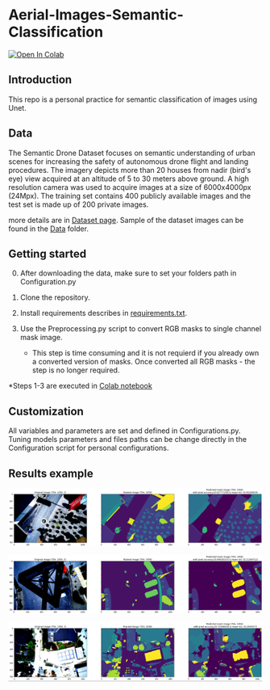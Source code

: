 # Aerial-Images-Semantic-Classification

<p>
  <a href="https://colab.research.google.com/drive/1Ulv57Z-VsE_G5drH7aj473uRGyBFWCuk?usp=sharing">
    <img src="https://colab.research.google.com/assets/colab-badge.svg" alt="Open In Colab"/>
  </a>
</p>



## Introduction
This repo is a personal practice for semantic classification of images using Unet.


## Data
The Semantic Drone Dataset focuses on semantic understanding of urban scenes for increasing the safety of autonomous drone flight and landing procedures. The imagery depicts  more than 20 houses from nadir (bird's eye) view acquired at an altitude of 5 to 30 meters above ground. A high resolution camera was used to acquire images at a size of 6000x4000px (24Mpx). The training set contains 400 publicly available images and the test set is made up of 200 private images.

more details are in [Dataset page](https://www.tugraz.at/institute/icg/research/team-fraundorfer/software-media/dronedataset).
Sample of the dataset images can be found in the [Data](https://github.com/OfirMazor/Aerial-Images-Semantic-Classification/blob/main/Data/) folder.



## Getting started

0) After downloading the data, make sure to set your folders path in Configuration.py 

1) Clone the repository.

2) Install requirements describes in [requirements.txt](https://github.com/OfirMazor/Aerial-Images-Semantic-Classification/blob/main/requirements.txt).

3) Use the Preprocessing.py script to convert RGB masks to single channel mask image.
   * This step is time consuming and it is not requierd if you already own a converted version of masks. Once converted all RGB masks - the step is no longer required.

*Steps 1-3 are executed in [Colab notebook](https://colab.research.google.com/drive/1Ulv57Z-VsE_G5drH7aj473uRGyBFWCuk?usp=sharing)


## Customization

All variables and parameters are set and defined in Configurations.py. 
Tuning models parameters and files paths can be change directly in the Configuration script for personal configurations.




## Results example

![1](https://github.com/OfirMazor/Aerial-Images-Semantic-Classification/blob/main/Predicted%20Masks/example%201.PNG)

![2](https://github.com/OfirMazor/Aerial-Images-Semantic-Classification/blob/main/Predicted%20Masks/example%202.PNG)

![3](https://github.com/OfirMazor/Aerial-Images-Semantic-Classification/blob/main/Predicted%20Masks/example%203.PNG)
